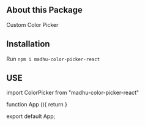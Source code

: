 ## About this Package

Custom Color Picker

## Installation

Run `npm i madhu-color-picker-react`

## USE

import ColorPicker from "madhu-color-picker-react"

function App (){
    return <ColorPicker/>
}

export default App;


